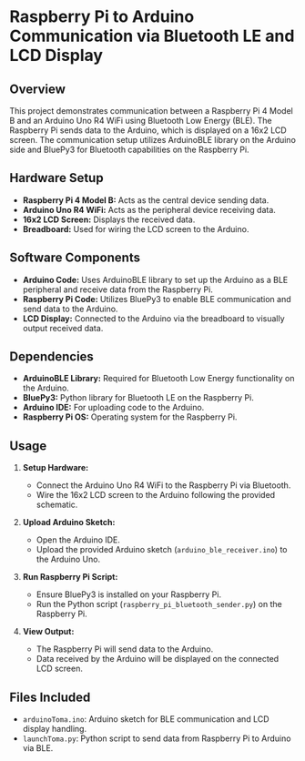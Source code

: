 # Raspberry Pi to Arduino Communication via Bluetooth LE and LCD Display

## Overview
This project demonstrates communication between a Raspberry Pi 4 Model B and an Arduino Uno R4 WiFi using Bluetooth Low Energy (BLE). The Raspberry Pi sends data to the Arduino, which is displayed on a 16x2 LCD screen. The communication setup utilizes ArduinoBLE library on the Arduino side and BluePy3 for Bluetooth capabilities on the Raspberry Pi.

## Hardware Setup
- **Raspberry Pi 4 Model B:** Acts as the central device sending data.
- **Arduino Uno R4 WiFi:** Acts as the peripheral device receiving data.
- **16x2 LCD Screen:** Displays the received data.
- **Breadboard:** Used for wiring the LCD screen to the Arduino.

## Software Components
- **Arduino Code:** Uses ArduinoBLE library to set up the Arduino as a BLE peripheral and receive data from the Raspberry Pi.
- **Raspberry Pi Code:** Utilizes BluePy3 to enable BLE communication and send data to the Arduino.
- **LCD Display:** Connected to the Arduino via the breadboard to visually output received data.

## Dependencies
- **ArduinoBLE Library:** Required for Bluetooth Low Energy functionality on the Arduino.
- **BluePy3:** Python library for Bluetooth LE on the Raspberry Pi.
- **Arduino IDE:** For uploading code to the Arduino.
- **Raspberry Pi OS:** Operating system for the Raspberry Pi.

## Usage
1. **Setup Hardware:**
   - Connect the Arduino Uno R4 WiFi to the Raspberry Pi via Bluetooth.
   - Wire the 16x2 LCD screen to the Arduino following the provided schematic.

2. **Upload Arduino Sketch:**
   - Open the Arduino IDE.
   - Upload the provided Arduino sketch (`arduino_ble_receiver.ino`) to the Arduino Uno.

3. **Run Raspberry Pi Script:**
   - Ensure BluePy3 is installed on your Raspberry Pi.
   - Run the Python script (`raspberry_pi_bluetooth_sender.py`) on the Raspberry Pi.

4. **View Output:**
   - The Raspberry Pi will send data to the Arduino.
   - Data received by the Arduino will be displayed on the connected LCD screen.

## Files Included
- `arduinoToma.ino`: Arduino sketch for BLE communication and LCD display handling.
- `launchToma.py`: Python script to send data from Raspberry Pi to Arduino via BLE.

